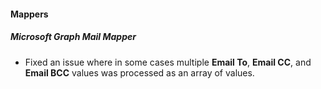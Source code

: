 
#### Mappers

##### Microsoft Graph Mail Mapper
- Fixed an issue where in some cases multiple **Email To**, **Email CC**, and **Email BCC** values was processed as an array of values.
